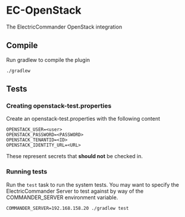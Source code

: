 EC-OpenStack
============

The ElectricCommander OpenStack integration

## Compile ##

Run gradlew to compile the plugin

`./gradlew`

## Tests ##

### Creating openstack-test.properties ###
Create an openstack-test.properties with the following content

    OPENSTACK_USER=<user> 
    OPENSTACK_PASSWORD=<PASSWORD>
    OPENSTACK_TENANTID=<ID>
    OPENSTACK_IDENTITY_URL=<URL>
    
These represent secrets that **should not** be checked in.

### Running tests ###
Run the `test` task to run the system tests. You may want to specify the ElectricCommander Server to test against by way of the COMMANDER_SERVER environment variable.

`COMMANDER_SERVER=192.168.158.20 ./gradlew test`


